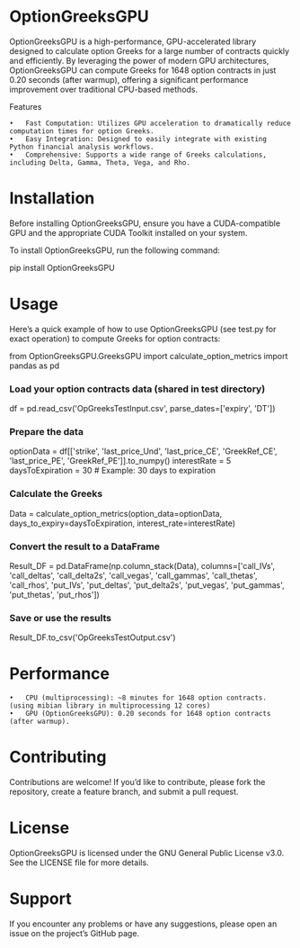 # OptionGreeksGPU

OptionGreeksGPU is a high-performance, GPU-accelerated library designed to calculate option Greeks for a large number of contracts quickly and efficiently. By leveraging the power of modern GPU architectures, OptionGreeksGPU can compute Greeks for 1648 option contracts in just 0.20 seconds (after warmup), offering a significant performance improvement over traditional CPU-based methods.

Features

	•	Fast Computation: Utilizes GPU acceleration to dramatically reduce computation times for option Greeks.
	•	Easy Integration: Designed to easily integrate with existing Python financial analysis workflows.
	•	Comprehensive: Supports a wide range of Greeks calculations, including Delta, Gamma, Theta, Vega, and Rho.

# Installation

Before installing OptionGreeksGPU, ensure you have a CUDA-compatible GPU and the appropriate CUDA Toolkit installed on your system.

To install OptionGreeksGPU, run the following command:

pip install OptionGreeksGPU

# Usage

Here’s a quick example of how to use OptionGreeksGPU (see test.py for exact operation) to compute Greeks for option contracts:

from OptionGreeksGPU.GreeksGPU import calculate_option_metrics
import pandas as pd

### Load your option contracts data (shared in test directory)
df = pd.read_csv('OpGreeksTestInput.csv', parse_dates=['expiry', 'DT'])

### Prepare the data
optionData = df[['strike', 'last_price_Und', 'last_price_CE', 'GreekRef_CE', 'last_price_PE', 'GreekRef_PE']].to_numpy()
interestRate = 5
daysToExpiration = 30  # Example: 30 days to expiration

### Calculate the Greeks
Data = calculate_option_metrics(option_data=optionData, days_to_expiry=daysToExpiration, interest_rate=interestRate)

### Convert the result to a DataFrame
Result_DF = pd.DataFrame(np.column_stack(Data), columns=['call_IVs', 'call_deltas', 'call_delta2s', 'call_vegas', 'call_gammas', 'call_thetas', 'call_rhos', 'put_IVs', 'put_deltas', 'put_delta2s', 'put_vegas', 'put_gammas', 'put_thetas', 'put_rhos'])

### Save or use the results
Result_DF.to_csv('OpGreeksTestOutput.csv')

# Performance

	•	CPU (multiprocessing): ~8 minutes for 1648 option contracts. (using mibian library in multiprocessing 12 cores)
	•	GPU (OptionGreeksGPU): 0.20 seconds for 1648 option contracts (after warmup).

# Contributing

Contributions are welcome! If you’d like to contribute, please fork the repository, create a feature branch, and submit a pull request.

# License

OptionGreeksGPU is licensed under the GNU General Public License v3.0. See the LICENSE file for more details.

# Support

If you encounter any problems or have any suggestions, please open an issue on the project’s GitHub page.